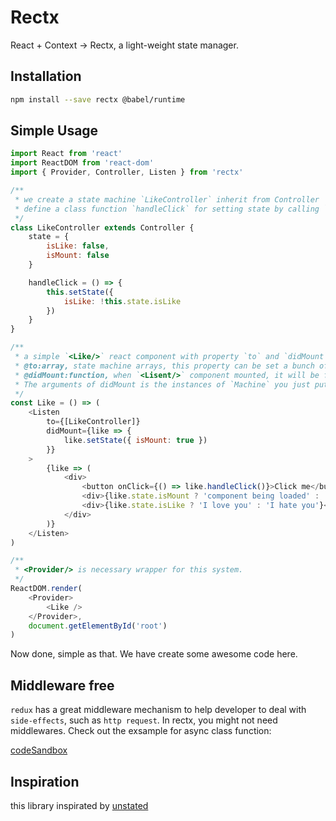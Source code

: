 # Rectx

React + Context -> Rectx, a light-weight state manager.

## Installation

```bash
npm install --save rectx @babel/runtime
```

## Simple Usage

```js
import React from 'react'
import ReactDOM from 'react-dom'
import { Provider, Controller, Listen } from 'rectx'

/**
 * we create a state machine `LikeController` inherit from Controller
 * define a class function `handleClick` for setting state by calling `this.setState`
 */
class LikeController extends Controller {
    state = {
        isLike: false,
        isMount: false
    }

    handleClick = () => {
        this.setState({
            isLike: !this.state.isLike
        })
    }
}

/**
 * a simple `<Like/>` react component with property `to` and `didMount`
 * @to:array, state machine arrays, this property can be set a bunch of `Machine`
 * @didMount:function, when `<Lisent/>` component mounted, it will be fired,
 * The arguments of didMount is the instances of `Machine` you just put in `to` property.
 */
const Like = () => (
    <Listen
        to={[LikeController]}
        didMount={like => {
            like.setState({ isMount: true })
        }}
    >
        {like => (
            <div>
                <button onClick={() => like.handleClick()}>Click me</button>
                <div>{like.state.isMount ? 'component being loaded' : 'component not loaded'}</div>
                <div>{like.state.isLike ? 'I love you' : 'I hate you'}</div>
            </div>
        )}
    </Listen>
)

/**
 * <Provider/> is necessary wrapper for this system.
 */
ReactDOM.render(
    <Provider>
        <Like />
    </Provider>,
    document.getElementById('root')
)
```

Now done, simple as that. We have create some awesome code here.

## Middleware free

`redux` has a great middleware mechanism to help developer to deal with `side-effects`, such as `http request`. In rectx, you might not need middlewares. Check out the exsample for async class function:

[codeSandbox](https://codesandbox.io/s/l970jx93pz)


## Inspiration

this library inspirated by [unstated](https://unstated.io)
